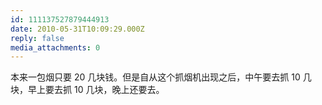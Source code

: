```yaml
---
id: 111137527879444913
date: 2010-05-31T10:09:29.000Z
reply: false
media_attachments: 0
---
```


本来一包烟只要 20 几块钱。但是自从这个抓烟机出现之后，中午要去抓 10 几块，早上要去抓 10 几块，晚上还要去。


